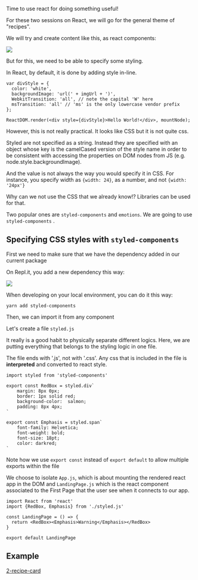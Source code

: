 
Time to use react for doing something useful! 

For these two sessions on React, we will go for the general theme of "recipes". 

We will try and create content like this, as react components:

![](https://caphe.sfo2.cdn.digitaloceanspaces.com/assets/images/scratch-recipe-ui-kit-0.jpg)

But for this, we need to be able to specify some styling.

In React, by default, it is done by adding style in-line. 

```
var divStyle = {
  color: 'white',
  backgroundImage: 'url(' + imgUrl + ')',
  WebkitTransition: 'all', // note the capital 'W' here
  msTransition: 'all' // 'ms' is the only lowercase vendor prefix
};

ReactDOM.render(<div style={divStyle}>Hello World!</div>, mountNode);
```

However, this is not really practical. It looks like CSS but it is not quite css. 

Styled are not specified as a string. Instead they are specified with an object whose key is the camelCased version of the style name in order to be consistent with accessing the properties on DOM nodes from JS (e.g. node.style.backgroundImage). 

And the value is not always the way you would specify it in CSS. For instance, you specify width as `{width: 24}`, as a number, and not `{width: '24px'}`

Why can we not use the CSS that we already know!? Libraries can be used for that. 

Two popular ones are `styled-components` and `emotions`. We are going to use `styled-components` . 

## Specifying CSS styles with  `styled-components` 

First we need to make sure that we have the dependency added in our current package

On Repl.it, you add a new dependency this way:

![](https://clients.widged.com/hackyourfuture/assets/replit/add-a-package.png)

When developing on your local environment, you can do it this way:

```
yarn add styled-components
```

Then, we can import it from any component

Let's create a file `styled.js`

It really is a good habit to physically separate different logics. Here, we are putting everything that belongs to the styling logic in one file. 

The file ends with '.js', not with '.css'. Any css that is included in the file is __interpreted__ and converted to react style. 

```
import styled from 'styled-components'

export const RedBox = styled.div`
    margin: 8px 0px;
    border: 1px solid red;
    background-color:  salmon;
    padding: 8px 4px;
`

export const Emphasis = styled.span`
    font-family: Helvetica;
    font-weight: bold;
    font-size: 18pt;
    color: darkred;
`
```

Note how we use `export const` instead of `export default` to allow multiple exports within the file

We choose to isolate `App.js`, which is about mounting the rendered react app in the DOM and `LandingPage.js`  which is the react component associated to the First Page that the user see when it connects to our app. 

```
import React from 'react'
import {RedBox, Emphasis} from './styled.js'

const LandingPage = () => {
  return <RedBox><Emphasis>Warning</Emphasis></RedBox>
}

export default LandingPage
```

## Example

[2-recipe-card](https://repl.it/@widged/2-recipe-card)
